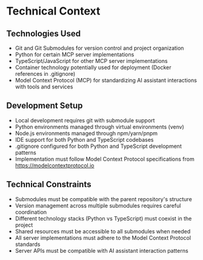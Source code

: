 # Technical Context

## Technologies Used
- Git and Git Submodules for version control and project organization
- Python for certain MCP server implementations
- TypeScript/JavaScript for other MCP server implementations
- Container technology potentially used for deployment (Docker references in .gitignore)
- Model Context Protocol (MCP) for standardizing AI assistant interactions with tools and services

## Development Setup
- Local development requires git with submodule support
- Python environments managed through virtual environments (venv)
- Node.js environments managed through npm/yarn/pnpm
- IDE support for both Python and TypeScript codebases
- .gitignore configured for both Python and TypeScript development patterns
- Implementation must follow Model Context Protocol specifications from https://modelcontextprotocol.io

## Technical Constraints
- Submodules must be compatible with the parent repository's structure
- Version management across multiple submodules requires careful coordination
- Different technology stacks (Python vs TypeScript) must coexist in the project
- Shared resources must be accessible to all submodules when needed
- All server implementations must adhere to the Model Context Protocol standards
- Server APIs must be compatible with AI assistant interaction patterns 